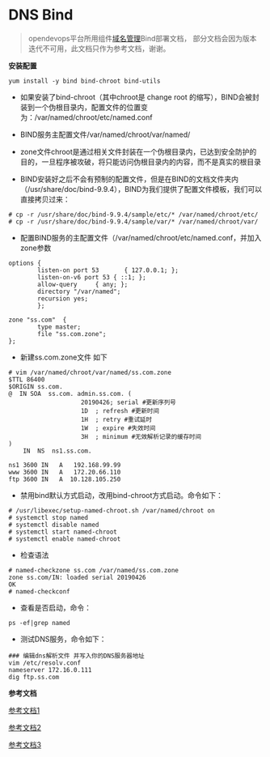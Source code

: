 # DNS Bind

>opendevops平台所用组件[域名管理](https://github.com/opendevops-cn/codo-dns)Bind部署文档， 部分文档会因为版本迭代不可用，此文档只作为参考文档，谢谢。

**安装配置**
```
yum install -y bind bind-chroot bind-utils
```

- 如果安装了bind-chroot（其中chroot是 change root 的缩写），BIND会被封装到一个伪根目录内，配置文件的位置变为：/var/named/chroot/etc/named.conf 　　
- BIND服务主配置文件/var/named/chroot/var/named/　　　　
- zone文件chroot是通过相关文件封装在一个伪根目录内，已达到安全防护的目的，一旦程序被攻破，将只能访问伪根目录内的内容，而不是真实的根目录

- BIND安装好之后不会有预制的配置文件，但是在BIND的文档文件夹内（/usr/share/doc/bind-9.9.4），BIND为我们提供了配置文件模板，我们可以直接拷贝过来：
```
# cp -r /usr/share/doc/bind-9.9.4/sample/etc/* /var/named/chroot/etc/
# cp -r /usr/share/doc/bind-9.9.4/sample/var/* /var/named/chroot/var/
```
- 配置BIND服务的主配置文件（/var/named/chroot/etc/named.conf，并加入zone参数
```
options {
        listen-on port 53       { 127.0.0.1; };
        listen-on-v6 port 53 { ::1; };
        allow-query     { any; };
        directory "/var/named";
        recursion yes;
        };

zone "ss.com"  {
        type master;
        file "ss.com.zone";
};
```
- 新建ss.com.zone文件 如下
```
# vim /var/named/chroot/var/named/ss.com.zone
$TTL 86400
$ORIGIN ss.com.
@  IN SOA  ss.com. admin.ss.com. (
                    20190426; serial #更新序列号
                    1D  ; refresh #更新时间
                    1H  ; retry #重试延时
                    1W  ; expire #失效时间
                    3H  ; minimum #无效解析记录的缓存时间
)
    IN  NS  ns1.ss.com.

ns1 3600 IN   A   192.168.99.99
www 3600 IN   A   172.20.66.110
ftp 3600 IN   A  10.128.105.250
```
- 禁用bind默认方式启动，改用bind-chroot方式启动。命令如下：
```
# /usr/libexec/setup-named-chroot.sh /var/named/chroot on
# systemctl stop named
# systemctl disable named
# systemctl start named-chroot
# systemctl enable named-chroot
```
- 检查语法
```
# named-checkzone ss.com /var/named/ss.com.zone
zone ss.com/IN: loaded serial 20190426
OK
# named-checkconf
```
- 查看是否启动，命令：
```
ps -ef|grep named
```
- 测试DNS服务，命令如下：
```
### 编辑dns解析文件 并写入你的DNS服务器地址
vim /etc/resolv.conf 
nameserver 172.16.0.111
dig ftp.ss.com
```

**参考文档**

[参考文档1](https://blog.csdn.net/bbwangj/article/details/82079405)

[参考文档2](https://blog.51cto.com/liqingbiao/2093064)

[参考文档3](https://blog.csdn.net/bpingchang/article/details/38377053)
